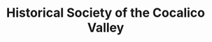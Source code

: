 ---
layout: repo
title: "Historical Society of the Cocalico Valley"
id: 13556
permalink: repos/13556/
---